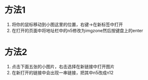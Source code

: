 # 方法1
1. 将你的鼠标移动到小图这里的位置，右键->在新标签中打开
2. 在打开的页面中将地址栏中的n5修改为imgzone然后按键盘上的enter

# 方法2
1. 点击下面五张的小图片，右击选择在新链接中打开图片
2. 在新打开的链接中会出现一串链接，把其中n5改成n12
